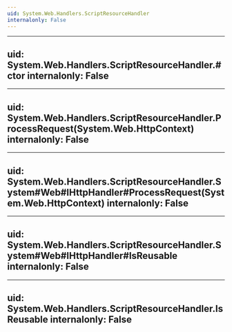 ```yaml
---
uid: System.Web.Handlers.ScriptResourceHandler
internalonly: False
---
```


---
uid: System.Web.Handlers.ScriptResourceHandler.#ctor
internalonly: False
---

---
uid: System.Web.Handlers.ScriptResourceHandler.ProcessRequest(System.Web.HttpContext)
internalonly: False
---

---
uid: System.Web.Handlers.ScriptResourceHandler.System#Web#IHttpHandler#ProcessRequest(System.Web.HttpContext)
internalonly: False
---

---
uid: System.Web.Handlers.ScriptResourceHandler.System#Web#IHttpHandler#IsReusable
internalonly: False
---

---
uid: System.Web.Handlers.ScriptResourceHandler.IsReusable
internalonly: False
---
